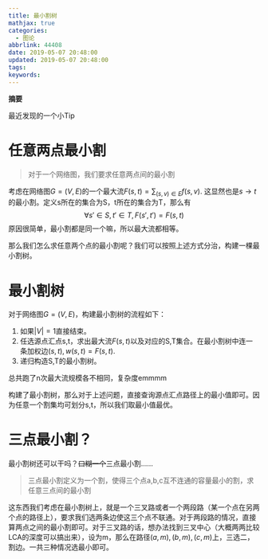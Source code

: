 ```yaml
---
title: 最小割树
mathjax: true
categories:
  - 图论
abbrlink: 44408
date: 2019-05-07 20:48:00
updated: 2019-05-07 20:48:00
tags:
keywords:
---
```


**摘要**

最近发现的一个小Tip

<!--more-->

# 任意两点最小割

> 对于一个网络图，我们要求任意两点间的最小割

考虑在网络图$G=(V,E)$的一个最大流$F(s,t)=\sum_{(s,v)\in E}f(s,v)$. 这显然也是$s\rightarrow t$的最小割。定义s所在的集合为S，t所在的集合为T，那么有
$$
\forall s'\in S,t'\in T, F(s',t')=F(s,t)
$$
原因很简单，最小割都是同一个嘛，所以最大流都相等。

那么我们怎么求任意两个点的最小割呢？我们可以按照上述方式分治，构建一棵最小割树。

# 最小割树

对于网络图$G=(V,E)$，构建最小割树的流程如下：

1. 如果$|V|=1$直接结束。
2. 任选源点汇点s,t，求出最大流$F(s,t)$以及对应的S,T集合。在最小割树中连一条加权边$(s,t),w(s,t)=F(s,t)$.
3. 递归构造S,T的最小割树。

总共跑了n次最大流规模各不相同，复杂度emmmm

构建了最小割树，那么对于上述问题，直接查询源点汇点路径上的最小值即可。因为任意一个割集均可划分s,t，所以我们取最小值最优。

# 三点最小割？

最小割树还可以干吗？~~口糊一个~~三点最小割……

> 三点最小割定义为一个割，使得三个点a,b,c互不连通的容量最小的割，求任意三点间的最小割

这东西我们考虑在最小割树上，就是一个三叉路或者一个两段路（某一个点在另两个点的路径上），要求我们选两条边使这三个点不联通。对于两段路的情况，直接算两点之间的最小割即可。对于三叉路的话，想办法找到三叉中心（大概两两比较LCA的深度可以搞出来），设为m，那么在路径$(a,m),(b,m),(c,m)$上，三选二，割边。一共三种情况选最小即可。